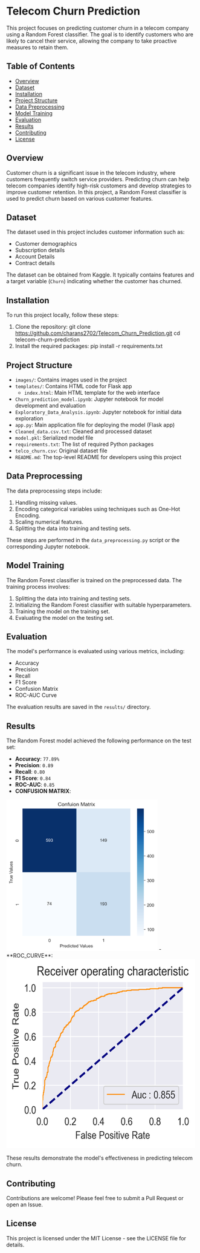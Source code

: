 # Telecom Churn Prediction

This project focuses on predicting customer churn in a telecom company using a Random Forest classifier. The goal is to identify customers who are likely to cancel their service, allowing the company to take proactive measures to retain them.

## Table of Contents
- [Overview](#overview)
- [Dataset](#dataset)
- [Installation](#installation)
- [Project Structure](#project-structure)
- [Data Preprocessing](#data-preprocessing)
- [Model Training](#model-training)
- [Evaluation](#evaluation)
- [Results](#results)
- [Contributing](#contributing)
- [License](#license)

## Overview

Customer churn is a significant issue in the telecom industry, where customers frequently switch service providers. Predicting churn can help telecom companies identify high-risk customers and develop strategies to improve customer retention. In this project, a Random Forest classifier is used to predict churn based on various customer features.

## Dataset

The dataset used in this project includes customer information such as:
- Customer demographics 
- Subscription details 
- Account Details
- Contract details

The dataset can be obtained from Kaggle. It typically contains features and a target variable (`Churn`) indicating whether the customer has churned.

## Installation

To run this project locally, follow these steps:

1. Clone the repository:
   git clone https://github.com/charans2702/Telecom_Churn_Prediction.git
   cd telecom-churn-prediction
2. Install the required packages:
   pip install -r requirements.txt
   
## Project Structure

- `images/`: Contains images used in the project
- `templates/`: Contains HTML code for Flask app
  - `index.html`: Main HTML template for the web interface
- `Churn_prediction_model.ipynb`: Jupyter notebook for model development and evaluation
- `Exploratory_Data_Analysis.ipynb`: Jupyter notebook for initial data exploration
- `app.py`: Main application file for deploying the model (Flask app)
- `Cleaned_data.csv.txt`: Cleaned and processed dataset
- `model.pkl`: Serialized model file
- `requirements.txt`: The list of required Python packages
- `telco_churn.csv`: Original dataset file
- `README.md`: The top-level README for developers using this project

## Data Preprocessing

The data preprocessing steps include:
1. Handling missing values.
2. Encoding categorical variables using techniques such as One-Hot Encoding.
3. Scaling numerical features.
4. Splitting the data into training and testing sets.

These steps are performed in the `data_preprocessing.py` script or the corresponding Jupyter notebook.

## Model Training

The Random Forest classifier is trained on the preprocessed data. The training process involves:
1. Splitting the data into training and testing sets.
2. Initializing the Random Forest classifier with suitable hyperparameters.
3. Training the model on the training set.
4. Evaluating the model on the testing set.

## Evaluation

The model's performance is evaluated using various metrics, including:
- Accuracy
- Precision
- Recall
- F1 Score
- Confusion Matrix
- ROC-AUC Curve

The evaluation results are saved in the `results/` directory.

## Results

The Random Forest model achieved the following performance on the test set:
- **Accuracy**: `77.89%`
- **Precision**: `0.89`
- **Recall**: `0.80`
- **F1 Score**: `0.84`
- **ROC-AUC**: `0.85`
- **CONFUSION MATRIX**:
<img src="images/confusion_matrix.png" alt="Alt text" width=400 height=400>
- **ROC_CURVE**:
 <img src="images/roc_curve.png" alt="Alt text" width=500 height=500>

These results demonstrate the model's effectiveness in predicting telecom churn.

## Contributing

Contributions are welcome! Please feel free to submit a Pull Request or open an Issue.

## License

This project is licensed under the MIT License - see the LICENSE file for details.
